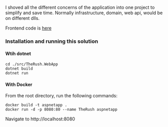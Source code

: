 ﻿I shoved all the different concerns of the application into one project to simplify and save time. Normally infrastructure, domain, web api, would be on different dlls.

Frontend code is [here](src/TheRush.WebApp/ClientApp/src/components/PlayerRushingStats.js)

### Installation and running this solution

#### Wtih dotnet
```
cd ./src/TheRush.WebApp
dotnet build
dotnet run
```

#### With Docker

From the root directory, run the following commands:

```
docker build -t aspnetapp .
docker run -d -p 8080:80 --name TheRush aspnetapp
```


Navigate to http://localhost:8080